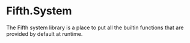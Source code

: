 # Fifth.System

The Fifth system library is a place to put all the builtin functions that are provided by default at runtime.
